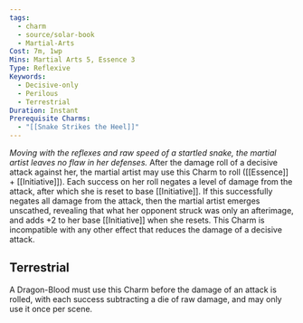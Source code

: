 ```yaml
---
tags:
  - charm
  - source/solar-book
  - Martial-Arts
Cost: 7m, 1wp
Mins: Martial Arts 5, Essence 3
Type: Reflexive
Keywords:
  - Decisive-only
  - Perilous
  - Terrestrial
Duration: Instant
Prerequisite Charms:
  - "[[Snake Strikes the Heel]]"
---
```

*Moving with the reflexes and raw speed of a startled snake, the martial artist leaves no flaw in her defenses.*
After the damage roll of a decisive attack against her, the martial artist may use this Charm to roll ([[Essence]] + [[Initiative]]). Each success on her roll negates a level of damage from the attack, after which she is reset to base [[Initiative]]. If this successfully negates all damage from the attack, then the martial artist emerges unscathed, revealing that what her opponent struck was only an afterimage, and adds +2 to her base [[Initiative]] when she resets. This Charm is incompatible with any other effect that reduces the damage of a decisive attack. 
## Terrestrial
A Dragon-Blood must use this Charm before the damage of an attack is rolled, with each success subtracting a die of raw damage, and may only use it once per scene.